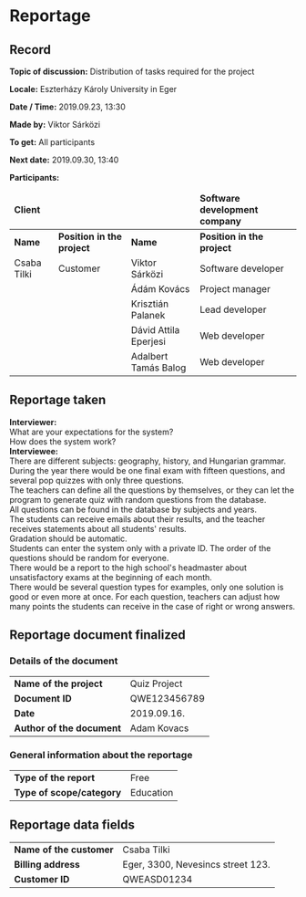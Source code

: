 # Reportage
## Record

__Topic of discussion:__ Distribution of tasks required for the project

__Locale:__ Eszterházy Károly University in Eger

__Date / Time:__ 2019.09.23, 13:30

__Made by:__ Viktor Sárközi

__To get:__ All participants

__Next date:__ 2019.09.30, 13:40

__Participants:__

<table>
  <thead>
  <tr>
    <td colspan=2><b>Client</b><td>
    <td colspan=2><b>Software development company</b></td>
  </tr>
  </thead>
  <tr>
    <td><b>Name</b></td>
    <td><b>Position in the project</b></td>
    <td><b>Name</b></td>
    <td><b>Position in the project</b></td>
  </tr>
  <td>Csaba Tilki</td>
  <td>Customer</td>
  <td>Viktor Sárközi</td>
  <td>Software developer</td>
  </tr>
  <tr>
  <td> </td>
  <td> </td>
  <td>Ádám Kovács</td>
  <td>Project manager</td>
  </tr>
  <tr>
  <td> </td>
  <td> </td>
  <td>Krisztián Palanek</td>
  <td>Lead developer</td>
  </tr>
  <tr>
  <td> </td>
  <td> </td>
  <td>Dávid Attila Eperjesi</td>
  <td>Web developer</td>
  </tr>
  <tr>
  <td> </td>
  <td> </td>
  <td>Adalbert Tamás Balog</td>
  <td>Web developer</td>
  </tr>  
</table>

## Reportage taken
__Interviewer:__  
What are your expectations for the system?  
How does the system work?  
__Interviewee:__  
There are different subjects: geography, history, and Hungarian grammar.  
During the year there would be one final exam with fifteen questions, and several pop quizzes with only three questions.  
The teachers can define all the questions by themselves, or they can let the program to generate quiz with random questions from the database.  
All questions can be found in the database by subjects and years.  
The students can receive emails about their results, and the teacher receives statements about all students' results.  
Gradation should be automatic.  
Students can enter the system only with a private ID.
The order of the questions should be random for everyone.  
There would be a report to the high school's headmaster about unsatisfactory exams at the beginning of each month.  
There would be several question types for examples, only one solution is good or even more at once. For each question, teachers can adjust how many points the students can receive in the case of right or wrong answers.
## Reportage document finalized
### Details of the document
<table>
  <tr>
    <td><b>Name of the project</b></th>
    <td>Quiz Project</th>
  </tr>
  <tr>
    <td><b>Document ID</b></th>
    <td>QWE123456789</td>
  </tr>
  <tr>
    <td><b>Date</b></th>
    <td>2019.09.16.</td>
  </tr>
  <tr>
    <td><b>Author of the document</b></th>
    <td>Adam Kovacs</td>
  </tr>
</table>

### General information about the reportage
<table>
  <tr>
    <td><b>Type of the report</b></th>
    <td>Free</td>
  </tr>
  <tr>
    <td><b>Type of scope/category</b></th>
    <td>Education</td>
  </tr>
</table>

## Reportage data fields
<table>
  <tr>
    <td><b>Name of the customer</b></th>
    <td>Csaba Tilki</td>
  </tr>
  <tr>
    <td><b>Billing address</b></th>
    <td>Eger, 3300, Nevesincs street 123.</td>
  </tr>
  <tr>
    <td><b>Customer ID</b></th>
    <td>QWEASD01234</td>
  </tr>
</table>
